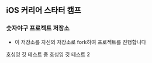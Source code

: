 ## iOS 커리어 스타터 캠프

### 숫자야구 프로젝트 저장소

- 이 저장소를 자신의 저장소로 fork하여 프로젝트를 진행합니다

호싱잉 깃 테스트 중
호싱잉 깃 테스트 2

